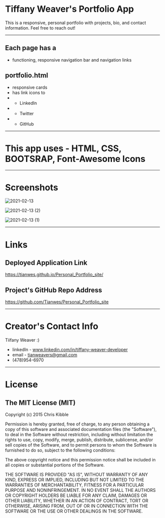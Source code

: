 # Tiffany Weaver's Portfolio App

This is a responsive, personal portfolio with projects, bio, and contact information.  Feel free to reach out!

-----------

## Each page has a
- functioning, responsive navigation bar and navigation links

## portfolio.html
- responsive cards 
- has link icons to
- - LinkedIn
- - Twitter
- - GitHub 

----------

# This app uses - HTML, CSS, BOOTSRAP, Font-Awesome Icons

----------

# Screenshots

![2021-02-13](https://user-images.githubusercontent.com/72744783/107862222-66087480-6e19-11eb-9989-c6139c7e7042.png)


![2021-02-13 (2)](https://user-images.githubusercontent.com/72744783/107862225-67d23800-6e19-11eb-9e1f-591f8fc55adb.png)


![2021-02-13 (1)](https://user-images.githubusercontent.com/72744783/107862227-699bfb80-6e19-11eb-9d7b-fd0f265d82b5.png)


----------

# Links

## Deployed Application Link
https://tianwes.github.io/Personal_Portfolio_site/

## Project's GitHub Repo Address
https://github.com/Tianwes/Personal_Portfolio_site

----------
# Creator's Contact Info
Tiifany Weaver :)
- linkedIn - www.linkedin.com/in/tiffany-weaver-developer
- email - tianweavers@gmail.com
- (478)954-6970

------------
# License

## The MIT License (MIT)

Copyright (c) 2015 Chris Kibble

Permission is hereby granted, free of charge, to any person obtaining a copy of this software and associated documentation files (the "Software"), to deal in the Software without restriction, including without limitation the rights to use, copy, modify, merge, publish, distribute, sublicense, and/or sell copies of the Software, and to permit persons to whom the Software is furnished to do so, subject to the following conditions:

The above copyright notice and this permission notice shall be included in all copies or substantial portions of the Software.

THE SOFTWARE IS PROVIDED "AS IS", WITHOUT WARRANTY OF ANY KIND, EXPRESS OR IMPLIED, INCLUDING BUT NOT LIMITED TO THE WARRANTIES OF MERCHANTABILITY, FITNESS FOR A PARTICULAR PURPOSE AND NONINFRINGEMENT. IN NO EVENT SHALL THE AUTHORS OR COPYRIGHT HOLDERS BE LIABLE FOR ANY CLAIM, DAMAGES OR OTHER LIABILITY, WHETHER IN AN ACTION OF CONTRACT, TORT OR OTHERWISE, ARISING FROM, OUT OF OR IN CONNECTION WITH THE SOFTWARE OR THE USE OR OTHER DEALINGS IN THE SOFTWARE.